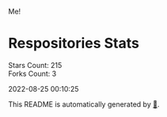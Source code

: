 Me!

# Respositories Stats
Stars Count: 215  
Forks Count: 3

2022-08-25 00:10:25  

This README is automatically generated by [🐰](https://github.com/rnitta/rnitta).
